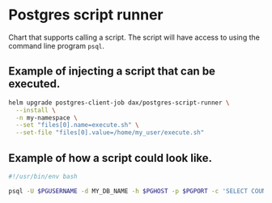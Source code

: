 # Postgres script runner

Chart that supports calling a script. The script will have access to using the command line program `psql`.

## Example of injecting a script that can be executed.

```sh
helm upgrade postgres-client-job dax/postgres-script-runner \
  --install \
  -n my-namespace \
  --set "files[0].name=execute.sh" \
  --set-file "files[0].value=/home/my_user/execute.sh"
```

## Example of how a script could look like.

```sh
#!/usr/bin/env bash

psql -U $PGUSERNAME -d MY_DB_NAME -h $PGHOST -p $PGPORT -c 'SELECT COUNT(*) FROM route_network.route_segment'
```
